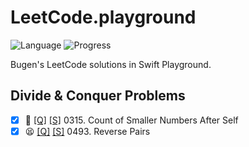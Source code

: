 # LeetCode.playground
![Language](https://img.shields.io/badge/Language-Swift%205.3-orange.svg)
![Progress](https://img.shields.io/badge/Count-2-orange.svg)

Bugen's LeetCode solutions in Swift Playground.
## Divide & Conquer Problems
- [X] 🔞 [[Q]](https://leetcode.com/problems/count-of-smaller-numbers-after-self/) [[S]](.././LeetCode.playground/Pages/315.%20Count%20of%20Smaller%20Numbers%20After%20Self.xcplaygroundpage/Contents.swift) 0315. Count of Smaller Numbers After Self 
- [X] 😫 [[Q]](https://leetcode.com/problems/reverse-pairs/) [[S]](.././LeetCode.playground/Pages/493.%20Reverse%20Pairs.xcplaygroundpage/Contents.swift) 0493. Reverse Pairs 
